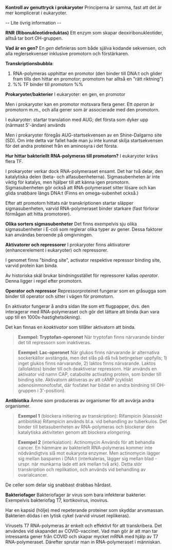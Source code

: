 **Kontroll av genuttryck i prokaryoter**
Principerna är samma, fast att det är mer komplicerat i eukaryoter.

-- Lite övrig information --

**RNR (Ribonukleotidreduktas)**
Ett enzym som skapar deoxiribonukleotider, alltså tar bort OH-gruppen.

**Vad är en gen?**
En *gen* definieras som både själva kodande sekvensen, och alla reglersekvenser inklusive promotorn och förstärkaren.

**Transkriptionsbubbla**:
1. RNA-polymeras upphittar en promotor (den binder till DNA:t och glider fram tills den hittar en promotor; promotorn har alltså en "rätt riktning")
2. %% TF binder till promotorn %%


**Prokaryoter/bakterier**
I eukaryoter: en gen, en promotor

Men i prokaryoter kan en promotor motsvara flera gener. Ett *operon* är promotorn m.m., och alla gener som är associerade med den promotorn.

I eukaryoter: startar translation med AUG; det första som dyker upp (närmast 5'-ändan) används

Men i prokaryoter föregås AUG-startsekvensen av en Shine-Dalgarno site (SD). Om inte detta var fallet hade man ju inte kunnat skilja startsekvensen för det andra proteinet från en aminosyra i det första.

**Hur hittar bakteriellt RNA-polymeras till promotorn?**
I eukaryoter krävs flera TF.

I prokaryoter verkar dock RNA-polymeraset ensamt. Det har två delar, den katalytiska delen (beta- och alfasubenheterna). Sigmasubenheten är inte viktig för katalys, men hjälper till att känna igen promotorn. Sigmasubenheten gör också att RNA-polymeraset sitter lösare och kan glida snabbare längs DNA:t (Finns en omega-subenhet också.)

Efter att promotorn hittats när transkriptionen startar släpper sigmasubenheten, varvid RNA-polymeraset binder starkare (fast förlorar förmågan att hitta promotorer).

**Olika sorters sigmasubenheter**
Det finns exempelvis sju olika sigmasubenheter i E-coli som reglerar olika typer av gener. Dessa faktorer kan användas beroende på omgivningen.

**Aktivatorer och repressorer**
I prokaryoter finns aktivatorer (enhancerelement i eukaryoter) och repressorer.

I genomet finns "binding site", activator respektive repressor binding site, varvid protein kan binda.

Av historiska skäl brukar bindningsstället för repressorer kallas *operator*. Denna ligger i regel efter promotorn.

**Operator och repressor**
Repressorproteinet fungerar som en gråsugga som binder till operator och sitter i vägen för promotorn.

En aktivator fungerar å andra sidan lite som ett flugpapper, dvs. den interagerar med RNA-polymeraset och gör det lättare att binda (kan vara upp till en 1000x-hastighetsökning).

Det kan finnas en *koaktivator* som tillåter aktivatorn att binda.

> **Exempel: Tryptofan-operonet**
> När tryptofan finns närvarande binder det till repressorn som inaktiveras.

> **Exempel: Lac-operonet**
> När glukos finns närvarande är alternativa sockerkällor avstängda, men det slås på då två betingelser uppfylls; 1) inget glukos finns närvarande, 2) laktos finns närvarande. Laktos (allolaktos) binder till och deaktiverar repressorn. Här används en aktivator vid namn CAP, catabolite activating protein, som binder till binding site. Aktivatorn aktiveras av att cAMP (cykliskt adenosinmonofosfat, där fosfatet har bildat en andra bindning till OH-gruppen i 3'-position).

**Antibiotika**
Ämne som produceras av organismer för att avvärja andra organismer.

> **Exempel 1** (blockera initiering av transkription): Rifampicin (klassiskt antibiotika)
> Rifampicin används bl.a. vid behandling av tuberkulos. Det binder till betasubenheten av RNA-polymeras och blockerar den katalytiska aktiviteten genom att blockera *elongering*.

> **Exempel 2** (interkalation): Actinomycin
> Används för att behandla cancer. En hämmare av bakteriellt RNA-polymeras kommer inte nödvändigtvis slå mot eukaryota enzymer. Men actinomycin lägger sig mellan basparen i DNA:t (interkaleras, lägger sig mellan blad - urspr. när munkarna lade ett ark mellan två ark). Detta stör transkription och replikation, och används vid behandling av ovarialcancer.

De celler som delar sig snabbast drabbas hårdast.

**Bakteriofager**
Bakteriofager är virus som bara infekterar bakterier. Exempelvis bakteriofag T7, kortikovirus, inovirus.

Har en kapsid (hölje) med repeterande proteiner som skyddar arvsmassan. Bakterien dödas i en lytisk cykel (varvid viruset replikeras).

Virusets T7 RNA-polymeras är enkelt och effektivt för att transkribera. Det användes vid skapandet av COVID-vaccinet. Vad man gör är att man tar intressanta gener från COVID och skapar mycket mRNA med hjälp av T7 RNA-polymeraset. Därefter sprutar man in RNA-polymeraset i människan.